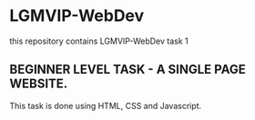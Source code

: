 # LGMVIP-WebDev
this repository contains LGMVIP-WebDev task 1

## BEGINNER LEVEL TASK - A SINGLE PAGE WEBSITE.
This task is done using HTML, CSS and Javascript.

